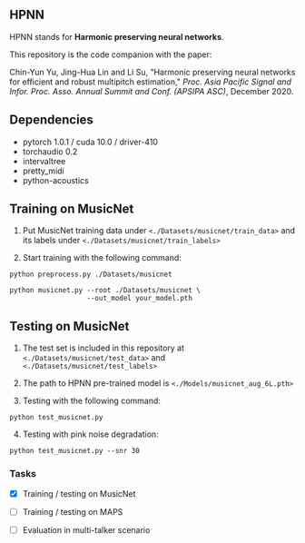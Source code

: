 

## HPNN

HPNN stands for **Harmonic preserving neural networks**.

This repository is the code companion with the paper:

Chin-Yun Yu, Jing-Hua Lin and Li Su, "Harmonic preserving neural networks for efficient and robust multipitch estimation," *Proc. Asia Pacific Signal and Infor. Proc. Asso. Annual Summit and Conf. (APSIPA ASC)*, December 2020.




## Dependencies

* pytorch 1.0.1 / cuda 10.0 / driver-410
* torchaudio 0.2
* intervaltree
* pretty_midi
* python-acoustics



## Training on MusicNet

1. Put MusicNet training data under `<./Datasets/musicnet/train_data>` 
and its labels under `<./Datasets/musicnet/train_labels>` 

2. Start training with the following command:

```
python preprocess.py ./Datasets/musicnet

python musicnet.py --root ./Datasets/musicnet \
                   --out_model your_model.pth
```



## Testing on MusicNet

1. The test set is included in this repository at `<./Datasets/musicnet/test_data>` 
and `<./Datasets/musicnet/test_labels>`

2. The path to HPNN pre-trained model is `<./Models/musicnet_aug_6L.pth>` 

3. Testing with the following command:

```
python test_musicnet.py
```

4. Testing with pink noise degradation:

```
python test_musicnet.py --snr 30
```



### Tasks

- [x] Training / testing on MusicNet
- [ ] Training / testing on MAPS
- [ ] Evaluation in multi-talker scenario


